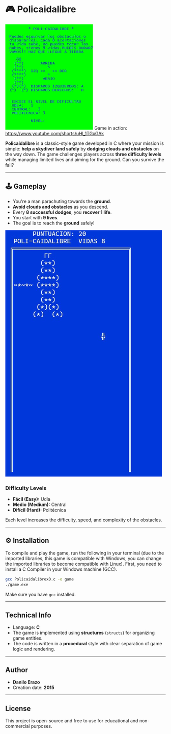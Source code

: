 # 🎮 Policaidalibre

![alt text](menufinal.png)
Game in action: https://www.youtube.com/shorts/uHl_1TGxGAk

**Policaidalibre** is a classic-style game developed in C where your mission is simple: **help a skydiver land safely** by **dodging clouds and obstacles** on the way down. The game challenges players across **three difficulty levels** while managing limited lives and aiming for the ground. Can you survive the fall?

---

## 🕹️ Gameplay

- You're a man parachuting towards the **ground**.
- **Avoid clouds and obstacles** as you descend.
- Every **8 successful dodges**, you **recover 1 life**.
- You start with **9 lives**.
- The goal is to reach the **ground** safely!

![alt text](game.jpg)

### Difficulty Levels

- **Fácil (Easy):** Udla  
- **Medio (Medium):** Central  
- **Difícil (Hard):** Politécnica  

Each level increases the difficulty, speed, and complexity of the obstacles.

---

## ⚙️ Installation

To compile and play the game, run the following in your terminal (due to the imported libraries, this game is compatible with Windows, you can change the imported libraries to become compatible with Linux). First, you need to install a C Compiler in your Windows machine (GCC).

```bash
gcc PolicaidalibrexD.c -o game
./game.exe
```

Make sure you have `gcc` installed.

---

## Technical Info

- Language: **C**
- The game is implemented using **structures** (`structs`) for organizing game entities.
- The code is written in a **procedural** style with clear separation of game logic and rendering.

---

## Author

- **Danilo Erazo**
- Creation date: **2015**

---

## License

This project is open-source and free to use for educational and non-commercial purposes.
